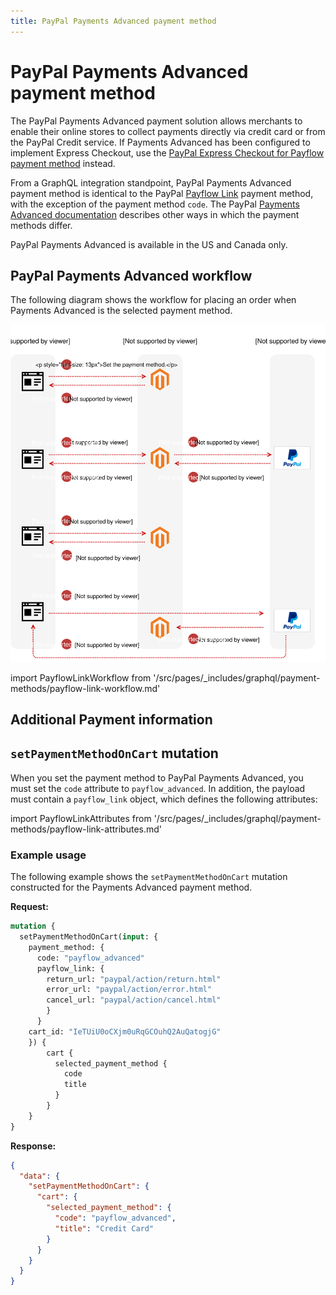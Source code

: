 ```yaml
---
title: PayPal Payments Advanced payment method
---
```


# PayPal Payments Advanced payment method

The PayPal Payments Advanced payment solution allows merchants to enable their online stores to collect payments directly via credit card or from the PayPal Credit service. If Payments Advanced has been configured to implement Express Checkout, use the [PayPal Express Checkout for Payflow payment method](payflow-express.md) instead.

From a GraphQL integration standpoint, PayPal Payments Advanced payment method is identical to the PayPal [Payflow Link](payflow-link.md) payment method, with the exception of the payment method `code`. The PayPal [Payments Advanced documentation](https://developer.paypal.com/docs/classic/products/paypal-payments-advanced/) describes other ways in which the payment methods differ.

PayPal Payments Advanced is available in the US and Canada only.

## PayPal Payments Advanced workflow

The following diagram shows the workflow for placing an order when Payments Advanced is the selected payment method.

![PayPal Payments Advanced sequence diagram](../../_images/graphql/paypal-payflow-link.svg)

import PayflowLinkWorkflow from '/src/pages/_includes/graphql/payment-methods/payflow-link-workflow.md'

<PayflowLinkWorkflow />

## Additional Payment information

## `setPaymentMethodOnCart` mutation

When you set the payment method to PayPal Payments Advanced, you must set the `code` attribute to `payflow_advanced`. In addition, the payload must contain a `payflow_link` object, which defines the following attributes:

import PayflowLinkAttributes from '/src/pages/_includes/graphql/payment-methods/payflow-link-attributes.md'

<PayflowLinkAttributes />

### Example usage

The following example shows the `setPaymentMethodOnCart` mutation constructed for the Payments Advanced payment method.

**Request:**

```graphql
mutation {
  setPaymentMethodOnCart(input: {
    payment_method: {
      code: "payflow_advanced"
      payflow_link: {
        return_url: "paypal/action/return.html"
        error_url: "paypal/action/error.html"
        cancel_url: "paypal/action/cancel.html"
        }
      }
    cart_id: "IeTUiU0oCXjm0uRqGCOuhQ2AuQatogjG"
    }) {
        cart {
          selected_payment_method {
            code
            title
          }
        }
    }
}
```

**Response:**

```json
{
  "data": {
    "setPaymentMethodOnCart": {
      "cart": {
        "selected_payment_method": {
          "code": "payflow_advanced",
          "title": "Credit Card"
        }
      }
    }
  }
}
```

